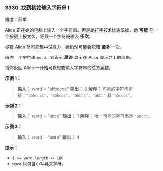 ### [3330\. 找到初始输入字符串 I](https://leetcode.cn/problems/find-the-original-typed-string-i/)

难度：简单

Alice 正在她的电脑上输入一个字符串。但是她打字技术比较笨拙，她 **可能** 在一个按键上按太久，导致一个字符被输入 **多次**。

尽管 Alice 尽可能集中注意力，她仍然可能会犯错 **至多** 一次。

给你一个字符串 `word`，它表示 **最终** 显示在 Alice 显示屏上的结果。

请你返回 Alice 一开始可能想要输入字符串的总方案数。

**示例 1：**

> **输入：** word = "abbcccc"
> **输出：** 5
> **解释：**
> 可能的字符串包括：`"abbcccc"`，`"abbccc"`，`"abbcc"`，`"abbc"` 和 `"abcccc"`。

**示例 2：**

> **输入：** word = "abcd"
> **输出：** 1
> **解释：**
> 唯一可能的字符串是 `"abcd"`。

**示例 3：**

> **输入：** word = "aaaa"
> **输出：** 4

**提示：**

- `1 <= word.length <= 100`
- `word` 只包含小写英文字母。
